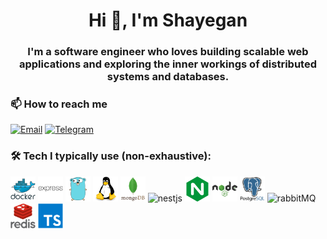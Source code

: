 <h1 align="center">Hi 👋, I'm Shayegan</h1>
<h3 align="center">I'm a software engineer who loves building scalable web applications and exploring the inner workings of distributed systems and databases.</h3>

### 📫 How to reach me

[![Email](https://img.shields.io/badge/Email-shayegan.7200%40gmail.com-red?logo=gmail&logoColor=white)](mailto:shayegan.7200@gmail.com)
[![Telegram](https://img.shields.io/badge/Telegram-@shayegan720-26A5E4?logo=telegram&logoColor=white)](https://t.me/shayegan720)


### 🛠️ Tech I typically use (non-exhaustive):

<div align="left"> 
    <img src="https://raw.githubusercontent.com/devicons/devicon/master/icons/docker/docker-original-wordmark.svg" alt="docker" width="40" height="40"/> 
    <img src="https://raw.githubusercontent.com/devicons/devicon/master/icons/express/express-original-wordmark.svg" alt="express" width="40" height="40"/> 
    <img src="https://raw.githubusercontent.com/devicons/devicon/master/icons/go/go-original.svg" alt="go" width="40" height="40"/> 
    <img src="https://raw.githubusercontent.com/devicons/devicon/master/icons/linux/linux-original.svg" alt="linux" width="40" height="40"/> 
    <img src="https://raw.githubusercontent.com/devicons/devicon/master/icons/mongodb/mongodb-original-wordmark.svg" alt="mongodb" width="40" height="40"/>
    <img src="[https://raw.githubusercontent.com/devicons/devicon/master/icons/nestjs/nestjs-plain.svg](https://upload.wikimedia.org/wikipedia/commons/a/a8/NestJS.svg)" alt="nestjs" width="40" height="40"/>
    <img src="https://raw.githubusercontent.com/devicons/devicon/master/icons/nginx/nginx-original.svg" alt="nginx" width="40" height="40"/>
    <img src="https://raw.githubusercontent.com/devicons/devicon/master/icons/nodejs/nodejs-original-wordmark.svg" alt="nodejs" width="40" height="40"/> 
    <img src="https://raw.githubusercontent.com/devicons/devicon/master/icons/postgresql/postgresql-original-wordmark.svg" alt="postgresql" width="40" height="40"/>
    <img src="https://www.vectorlogo.zone/logos/rabbitmq/rabbitmq-icon.svg" alt="rabbitMQ" width="40" height="40"/>
    <img src="https://raw.githubusercontent.com/devicons/devicon/master/icons/redis/redis-original-wordmark.svg" alt="redis" width="40" height="40"/>
    <img src="https://raw.githubusercontent.com/devicons/devicon/master/icons/typescript/typescript-original.svg" alt="typescript" width="40" height="40"/> 
</dev>

